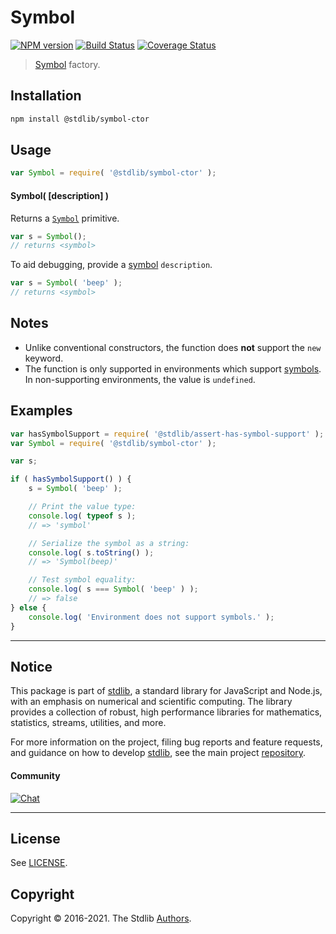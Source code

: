 <!--

@license Apache-2.0

Copyright (c) 2018 The Stdlib Authors.

Licensed under the Apache License, Version 2.0 (the "License");
you may not use this file except in compliance with the License.
You may obtain a copy of the License at

   http://www.apache.org/licenses/LICENSE-2.0

Unless required by applicable law or agreed to in writing, software
distributed under the License is distributed on an "AS IS" BASIS,
WITHOUT WARRANTIES OR CONDITIONS OF ANY KIND, either express or implied.
See the License for the specific language governing permissions and
limitations under the License.

-->

# Symbol

[![NPM version][npm-image]][npm-url] [![Build Status][test-image]][test-url] [![Coverage Status][coverage-image]][coverage-url] <!-- [![dependencies][dependencies-image]][dependencies-url] -->

> [Symbol][mdn-symbol] factory.

<!-- Section to include introductory text. Make sure to keep an empty line after the intro `section` element and another before the `/section` close. -->

<section class="intro">

</section>

<!-- /.intro -->

<!-- Package usage documentation. -->

<section class="installation">

## Installation

```bash
npm install @stdlib/symbol-ctor
```

</section>

<section class="usage">

## Usage

```javascript
var Symbol = require( '@stdlib/symbol-ctor' );
```

#### Symbol( \[description] )

Returns a [`Symbol`][mdn-symbol] primitive.

<!-- run-disable -->

<!-- eslint-disable symbol-description -->

```javascript
var s = Symbol();
// returns <symbol>
```

To aid debugging, provide a [symbol][mdn-symbol] `description`.

<!-- run-disable -->

```javascript
var s = Symbol( 'beep' );
// returns <symbol>
```

</section>

<!-- /.usage -->

<!-- Package usage notes. Make sure to keep an empty line after the `section` element and another before the `/section` close. -->

<section class="notes">

## Notes

-   Unlike conventional constructors, the function does **not** support the `new` keyword.
-   The function is only supported in environments which support [symbols][mdn-symbol]. In non-supporting environments, the value is `undefined`.

</section>

<!-- /.notes -->

<!-- Package usage examples. -->

<section class="examples">

## Examples

<!-- eslint no-undef: "error" -->

```javascript
var hasSymbolSupport = require( '@stdlib/assert-has-symbol-support' );
var Symbol = require( '@stdlib/symbol-ctor' );

var s;

if ( hasSymbolSupport() ) {
    s = Symbol( 'beep' );

    // Print the value type:
    console.log( typeof s );
    // => 'symbol'

    // Serialize the symbol as a string:
    console.log( s.toString() );
    // => 'Symbol(beep)'

    // Test symbol equality:
    console.log( s === Symbol( 'beep' ) );
    // => false
} else {
    console.log( 'Environment does not support symbols.' );
}
```

</section>

<!-- /.examples -->

<!-- Section to include cited references. If references are included, add a horizontal rule *before* the section. Make sure to keep an empty line after the `section` element and another before the `/section` close. -->

<section class="references">

</section>

<!-- /.references -->

<!-- Section for related `stdlib` packages. Do not manually edit this section, as it is automatically populated. -->

<section class="related">

</section>

<!-- /.related -->

<!-- Section for all links. Make sure to keep an empty line after the `section` element and another before the `/section` close. -->


<section class="main-repo" >

* * *

## Notice

This package is part of [stdlib][stdlib], a standard library for JavaScript and Node.js, with an emphasis on numerical and scientific computing. The library provides a collection of robust, high performance libraries for mathematics, statistics, streams, utilities, and more.

For more information on the project, filing bug reports and feature requests, and guidance on how to develop [stdlib][stdlib], see the main project [repository][stdlib].

#### Community

[![Chat][chat-image]][chat-url]

---

## License

See [LICENSE][stdlib-license].


## Copyright

Copyright &copy; 2016-2021. The Stdlib [Authors][stdlib-authors].

</section>

<!-- /.stdlib -->

<!-- Section for all links. Make sure to keep an empty line after the `section` element and another before the `/section` close. -->

<section class="links">

[npm-image]: http://img.shields.io/npm/v/@stdlib/symbol-ctor.svg
[npm-url]: https://npmjs.org/package/@stdlib/symbol-ctor

[test-image]: https://github.com/stdlib-js/symbol-ctor/actions/workflows/test.yml/badge.svg
[test-url]: https://github.com/stdlib-js/symbol-ctor/actions/workflows/test.yml

[coverage-image]: https://img.shields.io/codecov/c/github/stdlib-js/symbol-ctor/main.svg
[coverage-url]: https://codecov.io/github/stdlib-js/symbol-ctor?branch=main

<!--

[dependencies-image]: https://img.shields.io/david/stdlib-js/symbol-ctor.svg
[dependencies-url]: https://david-dm.org/stdlib-js/symbol-ctor/main

-->

[chat-image]: https://img.shields.io/gitter/room/stdlib-js/stdlib.svg
[chat-url]: https://gitter.im/stdlib-js/stdlib/

[stdlib]: https://github.com/stdlib-js/stdlib

[stdlib-authors]: https://github.com/stdlib-js/stdlib/graphs/contributors

[stdlib-license]: https://raw.githubusercontent.com/stdlib-js/symbol-ctor/main/LICENSE

[mdn-symbol]: https://developer.mozilla.org/en-US/docs/Web/JavaScript/Reference/Global_Objects/Symbol

</section>

<!-- /.links -->
